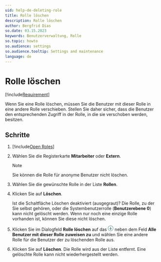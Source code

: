 ```yaml
---
uid: help-de-deleting-role
title: Rolle löschen
description: Rolle löschen
author: Bergfrid Dias
so.date: 03.15.2023
keywords: Benutzerverwaltung, Rolle
so.topic: howto
so.audience: settings
so.audience.tooltip: Settings and maintenance
language: de
---
```


# Rolle löschen

[!include[Requirement](../includes/note-anon-req.md)]

Wenn Sie eine Rolle löschen, müssen Sie die Benutzer mit dieser Rolle in eine andere Rolle verschieben. Stellen Sie daher sicher, dass die Benutzer den entsprechenden Zugriff in der Rolle, in die sie verschoben werden, besitzen.

## Schritte

1. [!include[Open Roles](includes/open-roles.md)]

2. Wählen Sie die Registerkarte **Mitarbeiter** oder **Extern**.

    > [!NOTE]
    > Sie können die Rolle für anonyme Benutzer nicht löschen.

3. Wählen Sie die gewünschte Rolle in der Liste **Rollen**.

4. Klicken Sie auf **Löschen**.

    Ist die Schaltfläche Löschen deaktiviert (ausgegraut)? Die Rolle, zu der Sie selbst gehören, oder die Systembenutzerrolle (**Benutzerebene 0**) kann nicht gelöscht werden. Wenn nur noch eine einzige Rolle vorhanden ist, können Sie diese nicht löschen.

5. Klicken Sie im Dialogfeld **Rolle löschen** auf das ![Symbol][img3] neben dem Feld **Alle Benutzer mit dieser Rolle zuweisen zu** und wählen Sie eine andere Rolle für die Benutzer der zu löschenden Rolle aus.

6. Klicken Sie auf **Löschen**. Die Rolle wird aus der Liste entfernt. Eine gelöschte Rolle kann nicht wiederhergestellt werden.

<!-- Referenced links -->

<!-- Referenced images -->
[img3]: ../../../../../media/icons/arrow-down.png
